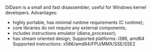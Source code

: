 DiDasm is a small and fast disassembler, useful for Windows kernel developers. 
Advantages:
- highly portable, has minimal runtime requirements (C runtime);
- core libraries do not require any external components;
- includes instructions emulator (diana_processor);
- has stream oriented design;
Supported platforms: i386, amd64
Supported instructions: x586/amd64/FPU/MMX/SSE/SSE2